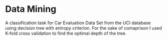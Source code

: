 # Data Mining
A classification task for Car Evaluation Data Set from the UCI database using decision tree with entropy criterion.
For the sake of comaprison I used K-fold cross validation to find the optimal depth of the tree.
